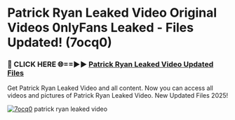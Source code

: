 # Patrick Ryan Leaked Video Original Videos 0nlyFans Leaked - Files Updated! (7ocq0)

<h3>🔴 CLICK HERE 🌐==►► <a href="https://best4dudes.click/HH4t6V" rel="nofollow">Patrick Ryan Leaked Video Updated Files</a></h3>

Get Patrick Ryan Leaked Video and all content. Now you can access all videos and pictures of Patrick Ryan Leaked Video. New Updated Files 2025!

[![7ocq0](https://github.com/user-attachments/assets/8c521d6e-e6e3-4a75-9320-d58ab9d79d5b)](https://best4dudes.click/HH4t6V)
patrick ryan leaked video